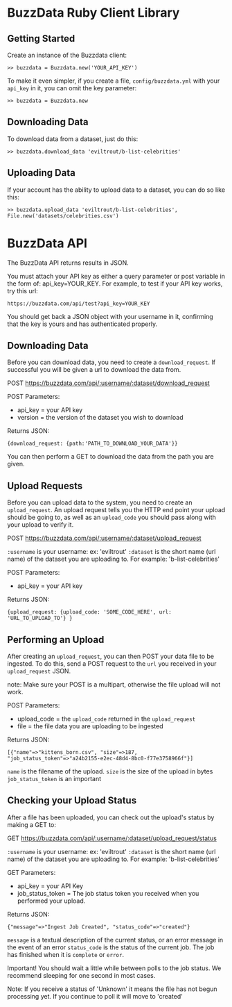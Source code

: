 # BuzzData Ruby Client Library

## Getting Started

Create an instance of the Buzzdata client:

    >> buzzdata = Buzzdata.new('YOUR_API_KEY')

To make it even simpler, if you create a file, `config/buzzdata.yml` with your `api_key` in it, you can omit the key parameter:

    >> buzzdata = Buzzdata.new


## Downloading Data

To download data from a dataset, just do this:

    >> buzzdata.download_data 'eviltrout/b-list-celebrities'

## Uploading Data

If your account has the ability to upload data to a dataset, you can do so like this:

    >> buzzdata.upload_data 'eviltrout/b-list-celebrities', File.new('datasets/celebrities.csv')


# BuzzData API 

The BuzzData API returns results in JSON.

You must attach your API key as either a query parameter or post variable in the form of: api_key=YOUR_KEY.
For example, to test if your API key works, try this url:

    https://buzzdata.com/api/test?api_key=YOUR_KEY
  
You should get back a JSON object with your username in it, confirming that the key is yours and has 
authenticated properly.

## Downloading Data

Before you can download data, you need to create a `download_request`. If successful you will be given a
url to download the data from.

POST https://buzzdata.com/api/:username/:dataset/download_request

POST Parameters:

* api_key = your API key
* version = the version of the dataset you wish to download

Returns JSON:

    {download_request: {path:'PATH_TO_DOWNLOAD_YOUR_DATA'}}
  
You can then perform a GET to download the data from the path you are given.

## Upload Requests

Before you can upload data to the system, you need to create an `upload_request`. An upload request
tells you the HTTP end point your upload should be going to, as well as an `upload_code` you should
pass along with your upload to verify it.

POST https://buzzdata.com/api/:username/:dataset/upload_request

`:username` is your username: ex: 'eviltrout'
`:dataset` is the short name (url name) of the dataset you are uploading to. For example: 'b-list-celebrities'

POST Parameters:

* api_key = your API key

Returns JSON:

    {upload_request: {upload_code: 'SOME_CODE_HERE', url: 'URL_TO_UPLOAD_TO'} }

## Performing an Upload

After creating an `upload_request`, you can then POST your data file to be ingested. To do this,
send a POST request to the `url` you received in your `upload_request` JSON.

note: Make sure your POST is a multipart, otherwise the file upload will not work.

POST Parameters:

* upload_code = the `upload_code` returned in the `upload_request`
* file = the file data you are uploading to be ingested

Returns JSON:

    [{"name"=>"kittens_born.csv", "size"=>187, "job_status_token"=>"a24b2155-e2ec-48d4-8bc0-f77e3758966f"}]

`name` is the filename of the upload.
`size` is the size of the upload in bytes
`job_status_token` is an important 

## Checking your Upload Status

After a file has been uploaded, you can check out the upload's status by making a GET to:

GET https://buzzdata.com/api/:username/:dataset/upload_request/status

`:username` is your username: ex: 'eviltrout'
`:dataset` is the short name (url name) of the dataset you are uploading to. For example: 'b-list-celebrities'

GET Parameters:

* api_key = your API Key
* job_status_token = The job status token you received when you performed your upload.

Returns JSON:

    {"message"=>"Ingest Job Created", "status_code"=>"created"}

`message` is a textual description of the current status, or an error message in the event of an error
`status_code` is the status of the current job. The job has finished when it is `complete` or `error`.

Important! You should wait a little while between polls to the job status. We recommend sleeping for
one second in most cases.

Note: If you receive a status of 'Unknown' it means the file has not begun processing yet. If you 
continue to poll it will move to 'created'
